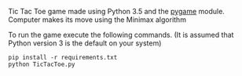 Tic Tac Toe game made using Python 3.5 and the [pygame](https://www.pygame.org/download.shtml) module.
Computer makes its move using the Minimax algorithm

To run the game execute the following commands. (It is assumed that Python version 3 is the default on your system)
```
pip install -r requirements.txt
python TicTacToe.py
```

